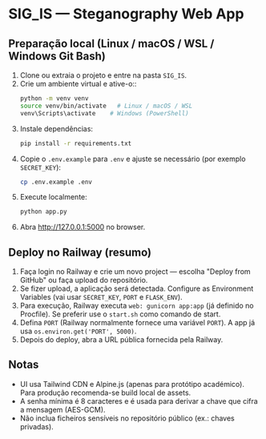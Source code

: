# SIG_IS — Steganography Web App

## Preparação local (Linux / macOS / WSL / Windows Git Bash)

1. Clone ou extraia o projeto e entre na pasta `SIG_IS`.
2. Crie um ambiente virtual e ative-o::
   ```bash
   python -m venv venv
   source venv/bin/activate   # Linux / macOS / WSL
   venv\Scripts\activate    # Windows (PowerShell)
   ```
3. Instale dependências:
   ```bash
   pip install -r requirements.txt
   ```
4. Copie o `.env.example` para `.env` e ajuste se necessário (por exemplo `SECRET_KEY`):
   ```bash
   cp .env.example .env
   ```
5. Execute localmente:
   ```bash
   python app.py
   ```
6. Abra http://127.0.0.1:5000 no browser.

## Deploy no Railway (resumo)
1. Faça login no Railway e crie um novo project — escolha "Deploy from GitHub" ou faça upload do repositório.
2. Se fizer upload, a aplicação será detectada. Configure as Environment Variables (vai usar `SECRET_KEY`, `PORT` e `FLASK_ENV`).
3. Para execução, Railway executa `web: gunicorn app:app` (já definido no Procfile). Se preferir use o `start.sh` como comando de start.
4. Defina `PORT` (Railway normalmente fornece uma variável `PORT`). A app já usa `os.environ.get('PORT', 5000)`.
5. Depois do deploy, abra a URL pública fornecida pela Railway.

## Notas
- UI usa Tailwind CDN e Alpine.js (apenas para protótipo académico). Para produção recomenda-se build local de assets.
- A senha mínima é 8 caracteres e é usada para derivar a chave que cifra a mensagem (AES-GCM).
- Não inclua ficheiros sensíveis no repositório público (ex.: chaves privadas).
